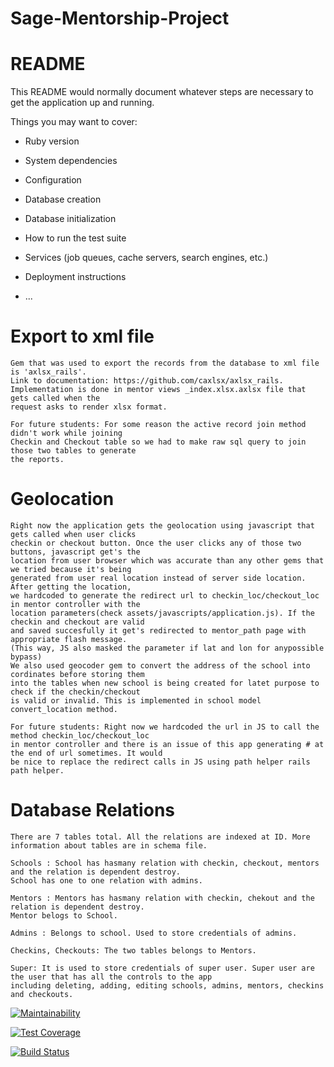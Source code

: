 # Sage-Mentorship-Project
# README

This README would normally document whatever steps are necessary to get the
application up and running.

Things you may want to cover:

* Ruby version

* System dependencies

* Configuration

* Database creation

* Database initialization

* How to run the test suite

* Services (job queues, cache servers, search engines, etc.)

* Deployment instructions

* ...


# Export to xml file
	Gem that was used to export the records from the database to xml file is 'axlsx_rails'.
	Link to documentation: https://github.com/caxlsx/axlsx_rails.
	Implementation is done in mentor views _index.xlsx.axlsx file that gets called when the 
	request asks to render xlsx format.

	For future students: For some reason the active record join method didn't work while joining 
	Checkin and Checkout table so we had to make raw sql query to join those two tables to generate 
	the reports.

# Geolocation
	Right now the application gets the geolocation using javascript that gets called when user clicks 
	checkin or checkout button. Once the user clicks any of those two buttons, javascript get's the 
	location from user browser which was accurate than any other gems that we tried because it's being 
	generated from user real location instead of server side location. After getting the location, 
	we hardcoded to generate the redirect url to checkin_loc/checkout_loc in mentor controller with the 
	location parameters(check assets/javascripts/application.js). If the checkin and checkout are valid 
	and saved succesfully it get's redirected to mentor_path page with appropriate flash message.
	(This way, JS also masked the parameter if lat and lon for anypossible bypass)
	We also used geocoder gem to convert the address of the school into cordinates before storing them 
	into the tables when new school is being created for latet purpose to check if the checkin/checkout 
	is valid or invalid. This is implemented in school model convert_location method.

	For future students: Right now we hardcoded the url in JS to call the method checkin_loc/checkout_loc 
	in mentor controller and there is an issue of this app generating # at the end of url sometimes. It would 
	be nice to replace the redirect calls in JS using path helper rails path helper. 

# Database Relations
	There are 7 tables total. All the relations are indexed at ID. More information about tables are in schema file.
	
	Schools : School has hasmany relation with checkin, checkout, mentors and the relation is dependent destroy. 
	School has one to one relation with admins.

	Mentors : Mentors has hasmany relation with checkin, chekout and the relation is dependent destroy. 
	Mentor belogs to School. 

	Admins : Belongs to school. Used to store credentials of admins.

	Checkins, Checkouts: The two tables belongs to Mentors.

	Super: It is used to store credentials of super user. Super user are the user that has all the controls to the app 
	including deleting, adding, editing schools, admins, mentors, checkins and checkouts.



[![Maintainability](https://api.codeclimate.com/v1/badges/667781a06cb35e287489/maintainability)](https://codeclimate.com/github/Sage-Foundation-Mentorship/Sage-Mentorship-Project/maintainability)

[![Test Coverage](https://api.codeclimate.com/v1/badges/667781a06cb35e287489/test_coverage)](https://codeclimate.com/github/Sage-Foundation-Mentorship/Sage-Mentorship-Project/test_coverage)

[![Build Status](https://travis-ci.com/Sage-Foundation-Mentorship/Sage-Mentorship-Project.svg?branch=master)](https://travis-ci.com/Sage-Foundation-Mentorship/Sage-Mentorship-Project)


